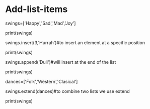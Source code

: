 # Add-list-items 
swings=['Happy','Sad','Mad','Joy']

print(swings)

swings.insert(3,'Hurrah')#to insert an element at a specific position

print(swings)

swings.append('Dull')#will insert at the end of the list

print(swings)

dances=['Folk','Western','Clasical']

swings.extend(dances)#to combine two lists we use extend

print(swings)

